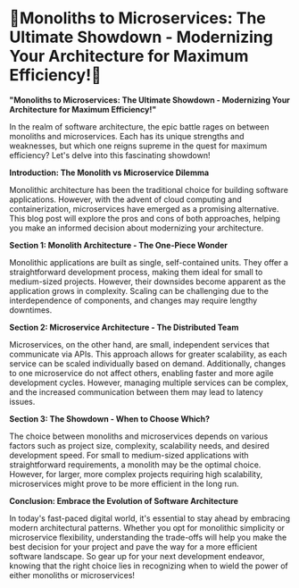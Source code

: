 # 🔄Monoliths to Microservices: The Ultimate Showdown - Modernizing Your Architecture for Maximum Efficiency!🔄

**"Monoliths to Microservices: The Ultimate Showdown - Modernizing Your Architecture for Maximum Efficiency!"**

In the realm of software architecture, the epic battle rages on between monoliths and microservices. Each has its unique strengths and weaknesses, but which one reigns supreme in the quest for maximum efficiency? Let's delve into this fascinating showdown!

**Introduction: The Monolith vs Microservice Dilemma**

Monolithic architecture has been the traditional choice for building software applications. However, with the advent of cloud computing and containerization, microservices have emerged as a promising alternative. This blog post will explore the pros and cons of both approaches, helping you make an informed decision about modernizing your architecture.

**Section 1: Monolith Architecture - The One-Piece Wonder**

Monolithic applications are built as single, self-contained units. They offer a straightforward development process, making them ideal for small to medium-sized projects. However, their downsides become apparent as the application grows in complexity. Scaling can be challenging due to the interdependence of components, and changes may require lengthy downtimes.

**Section 2: Microservice Architecture - The Distributed Team**

Microservices, on the other hand, are small, independent services that communicate via APIs. This approach allows for greater scalability, as each service can be scaled individually based on demand. Additionally, changes to one microservice do not affect others, enabling faster and more agile development cycles. However, managing multiple services can be complex, and the increased communication between them may lead to latency issues.

**Section 3: The Showdown - When to Choose Which?**

The choice between monoliths and microservices depends on various factors such as project size, complexity, scalability needs, and desired development speed. For small to medium-sized applications with straightforward requirements, a monolith may be the optimal choice. However, for larger, more complex projects requiring high scalability, microservices might prove to be more efficient in the long run.

**Conclusion: Embrace the Evolution of Software Architecture**

In today's fast-paced digital world, it's essential to stay ahead by embracing modern architectural patterns. Whether you opt for monolithic simplicity or microservice flexibility, understanding the trade-offs will help you make the best decision for your project and pave the way for a more efficient software landscape. So gear up for your next development endeavor, knowing that the right choice lies in recognizing when to wield the power of either monoliths or microservices!